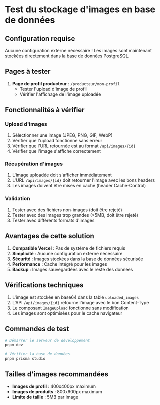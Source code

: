 # Test du stockage d'images en base de données

## Configuration requise

Aucune configuration externe nécessaire ! Les images sont maintenant stockées directement dans la base de données PostgreSQL.

## Pages à tester

1. **Page de profil producteur** : `/producteur/mon-profil`
   - Tester l'upload d'image de profil
   - Vérifier l'affichage de l'image uploadée

## Fonctionnalités à vérifier

### Upload d'images
1. Sélectionner une image (JPEG, PNG, GIF, WebP)
2. Vérifier que l'upload fonctionne sans erreur
3. Vérifier que l'URL retournée est au format `/api/images/{id}`
4. Vérifier que l'image s'affiche correctement

### Récupération d'images
1. L'image uploadée doit s'afficher immédiatement
2. L'URL `/api/images/{id}` doit retourner l'image avec les bons headers
3. Les images doivent être mises en cache (header Cache-Control)

### Validation
1. Tester avec des fichiers non-images (doit être rejeté)
2. Tester avec des images trop grandes (>5MB, doit être rejeté)
3. Tester avec différents formats d'images

## Avantages de cette solution

1. **Compatible Vercel** : Pas de système de fichiers requis
2. **Simplicité** : Aucune configuration externe nécessaire
3. **Sécurité** : Images stockées dans la base de données sécurisée
4. **Performance** : Cache intégré pour les images
5. **Backup** : Images sauvegardées avec le reste des données

## Vérifications techniques

1. L'image est stockée en base64 dans la table `uploaded_images`
2. L'API `/api/images/{id}` retourne l'image avec le bon Content-Type
3. Le composant `ImageUpload` fonctionne sans modification
4. Les images sont optimisées pour le cache navigateur

## Commandes de test

```bash
# Démarrer le serveur de développement
pnpm dev

# Vérifier la base de données
pnpm prisma studio
```

## Tailles d'images recommandées

- **Images de profil** : 400x400px maximum
- **Images de produits** : 800x600px maximum
- **Limite de taille** : 5MB par image